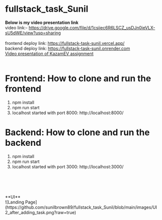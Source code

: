 # fullstack_task_Sunil

**Below is my video presentation link**
<br>
video link:- https://drive.google.com/file/d/1csiiec6R6LSCZ_usDJn0ieVLX-sU5dWE/view?usp=sharing
<br>
<br>
frontend deploy link: https://fullstack-task-sunil.vercel.app/
<br>
backend deploy link: https://fullstack-task-sunil.onrender.com
<br>
[Video presentation of KazamEV assignment](https://drive.google.com/file/d/1csiiec6R6LSCZ_usDJn0ieVLX-sU5dWE/view?usp=sharing)
<br>
<br>
# Frontend: How to clone and run the frontend
1) npm install
2) npm run start
3) localhost started with port 8000: http://localhost:8000/
# Backend: How to clone and run the backend
1) npm install
2) npm run start
3) localhost started with port 3000: http://localhost:3000/
<br>
<br>
<br>
<br>
**UI**
<br>
![Landing Page](https://github.com/sunilbrown89/fullstack_task_Sunil/blob/main/images/UI2_after_adding_task.png?raw=true)


